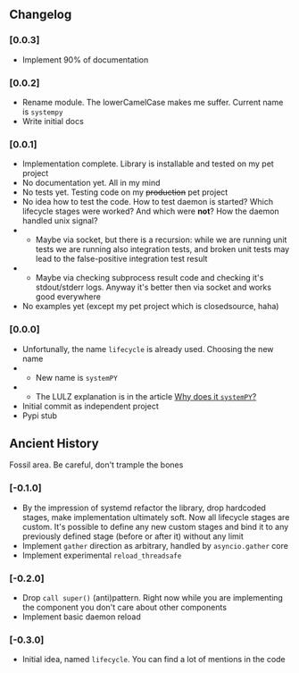 ## Changelog

### [0.0.3]
* Implement 90% of documentation

### [0.0.2]
* Rename module. The lowerCamelCase makes me suffer. Current name is `systempy`
* Write initial docs

### [0.0.1]
* Implementation complete. Library is installable and tested on my pet project
* No documentation yet. All in my mind
* No tests yet. Testing code on my ~~production~~ pet project
* No idea how to test the code. How to test daemon is started? Which lifecycle
stages were worked? And which were __not__? How the daemon handled unix signal?
* * Maybe via socket, but there is a recursion: while we are running unit tests
we are running also integration tests, and broken unit tests may lead to the
false-positive integration test result
* * Maybe via checking subprocess result code and checking it's stdout/stderr
logs. Anyway it's better then via socket and works good everywhere
* No examples yet (except my pet project which is closedsource, haha)

### [0.0.0]
* Unfortunally, the name `lifecycle` is already used. Choosing the new name
* * New name is `systemPY`
* * The LULZ explanation is in the article
[Why does it `systemPY`?](https://telegra.ph/Why-does-it-systemPY-08-12)
* Initial commit as independent project
* Pypi stub

## Ancient History

Fossil area. Be careful, don't trample the bones

### [-0.1.0]
* By the impression of systemd refactor the library, drop hardcoded stages,
make implementation ultimately soft. Now all lifecycle stages are custom.
It's possible to define any new custom stages and bind it to any previously
defined stage (before or after it) without any limit
* Implement `gather` direction as arbitrary, handled by `asyncio.gather` core
* Implement experimental `reload_threadsafe`

### [-0.2.0]
* Drop `call super()` (anti)pattern. Right now while you are implementing the
component you don't care about other components
* Implement basic daemon reload

### [-0.3.0]
* Initial idea, named `lifecycle`. You can find a lot of mentions in the code
